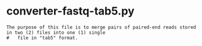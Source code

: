 # converter-fastq-tab5.py
``` 
The purpose of this file is to merge pairs of paired-end reads stored in two (2) files into one (1) single
#   file in "tab5" format. 
```
